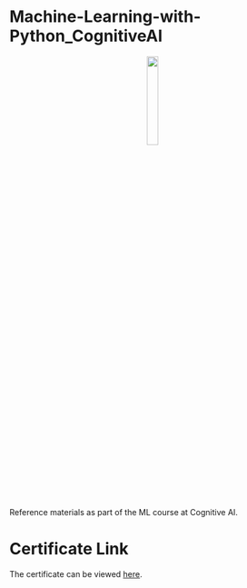 # Machine-Learning-with-Python_CognitiveAI
<p align = "center"><img src="https://cognitiveclass.ai/wp-content/themes/bdu3.0/static/images/cc-logo.png" width = 20%"></img></p>
Reference materials as part of the ML course at Cognitive AI.

# Certificate Link
The certificate can be viewed [here](https://courses.cognitiveclass.ai/certificates/603316a5f3d14f7ab630257b2cc4396f).
